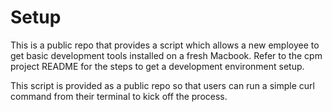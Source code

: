 # Setup

This is a public repo that provides a script which allows a new employee to get basic development
tools installed on a fresh Macbook. Refer to the cpm project README for the steps to get a
development environment setup.

This script is provided as a public repo so that users can run a simple curl command from their
terminal to kick off the process.